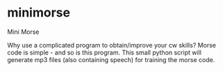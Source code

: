 minimorse
=========

Mini Morse

Why use a complicated program to obtain/improve your cw skills? Morse code is simple - and so is this program. This small python script will generate mp3 files (also containing speech) for training the morse code.

